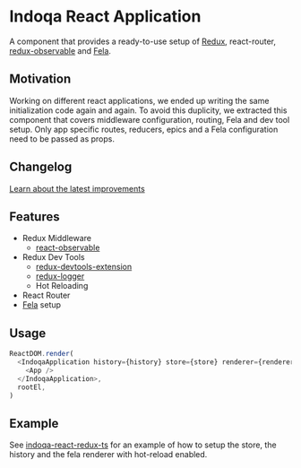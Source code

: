 # Indoqa React Application
A component that provides a ready-to-use setup of [Redux](http://redux.js.org/), react-router, [redux-observable](https://github.com/redux-observable/redux-observable) and [Fela](http://fela.js.org/docs/Introduction.html).

## Motivation
Working on different react applications, we ended up writing the same initialization code again and again. To avoid this duplicity, we extracted this component that covers middleware configuration, routing, Fela and dev tool setup. Only app specific routes, reducers, epics and a Fela configuration need to be passed as props.

## Changelog
[Learn about the latest improvements](./CHANGELOG.md)

## Features

  * Redux Middleware
    * [react-observable](https://github.com/redux-observable/redux-observable)
  * Redux Dev Tools
    * [redux-devtools-extension](https://github.com/zalmoxisus/redux-devtools-extension)
    * [redux-logger](https://github.com/evgenyrodionov/redux-logger)
    * Hot Reloading
  * React Router
  * [Fela](http://fela.js.org/docs/Introduction.html) setup

## Usage
```javascript
ReactDOM.render(
  <IndoqaApplication history={history} store={store} renderer={renderer}>
    <App />
  </IndoqaApplication>,
  rootEl,
)
```

## Example

See [indoqa-react-redux-ts](https://github.com/Indoqa/indoqa-react-redux-ts)
for an example of how to setup the store, the history and the fela renderer with hot-reload enabled.
